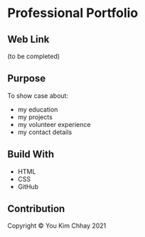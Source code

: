 # Professional Portfolio

## Web Link
(to be completed)

## Purpose
To show case about:
* my education
* my projects
* my volunteer experience
* my contact details

## Build With
* HTML
* CSS
* GitHub

## Contribution
Copyright &copy; You Kim Chhay 2021